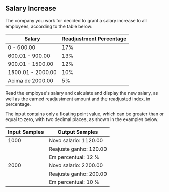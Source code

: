 ## Salary Increase

The company you work for decided to grant a salary increase to all employees, according to the table below:

|    Salary          | Readjustment Percentage |
| ------------------ | ----------------------- |
|  0 - 600.00        |            17%          |
|  600.01 - 900.00   |            13%          |
|  900.01 - 1500.00  |            12%          |
|  1500.01 - 2000.00 |            10%          |
|  Acima de 2000.00  |            5%           |



Read the employee's salary and calculate and display the new salary, as well as the earned readjustment amount and the readjusted index, in percentage.

The input contains only a floating point value, which can be greater than or equal to zero, with two decimal places, as shown in the examples below.



| Input Samples  |    Output Samples      |
| -------------- | ---------------------- |
|      1000      | Novo salario: 1120.00  |
|                | Reajuste ganho: 120.00 |
|                | Em percentual: 12 %    |
|      2000      | Novo salario: 2200.00  |
|                | Reajuste ganho: 200.00 |
|                | Em percentual: 10 %    |
